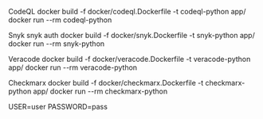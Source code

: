
CodeQL
docker build -f docker/codeql.Dockerfile -t codeql-python app/
docker run --rm codeql-python

Snyk
snyk auth
docker build -f docker/snyk.Dockerfile -t snyk-python app/
docker run --rm snyk-python

Veracode
docker build -f docker/veracode.Dockerfile -t veracode-python app/
docker run --rm veracode-python

Checkmarx
docker build -f docker/checkmarx.Dockerfile -t checkmarx-python app/
docker run --rm checkmarx-python


USER=user
PASSWORD=pass
